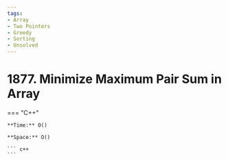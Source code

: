 ```yaml
---
tags:
- Array
- Two Pointers
- Greedy
- Sorting
- Unsolved
---
```



# 1877. Minimize Maximum Pair Sum in Array

=== "C++"

    **Time:** O()

    **Space:** O()

    ``` c++
    ```